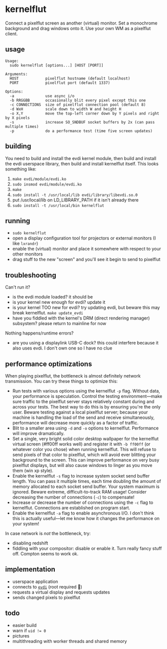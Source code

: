 # kernelflut

Connect a pixelflut screen as another (virtual) monitor. Set a monochrome
background and drag windows onto it. Use your own WM as a pixelflut client.

## usage

```
Usage:
  sudo kernelflut [options...] [HOST [PORT]]

Arguments:
  HOST            pixelflut hostname (default localhost)
  PORT            pixelflut port (default 1337)

Options:
  -a              use async i/o
  -b RRGGBB       occasionally blit every pixel except this one
  -c CONNECTIONS  size of pixelflut connection pool (default 8)
  -d WxH          scale down to width W and height H
  -o X,Y          move the top-left corner down by Y pixels and right by X pixels
  -s              increase SO_SNDBUF socket buffers by 2x (can pass multiple times)
  -p              do a performance test (time five screen updates)
```

## building

You need to build and install the evdi kernel module, then build and install the
evdi userspace library, then build and install kernelflut itself. This looks
something like:

1. `make evdi/module/evdi.ko`
2. `sudo insmod evdi/module/evdi.ko`
3. `make`
4. `sudo install -t /usr/local/lib evdi/library/libevdi.so.0`
5. put /usr/local/lib on LD_LIBRARY_PATH if it isn't already there
4. `sudo install -t /usr/local/bin kernelflut`

## running

- `sudo kernelflut`
- open a display configuration tool for projectors or external monitors (I like
  `lxrandr`)
- enable the (virtual) monitor and place it somewhere with respect to your other
  monitors
- drag stuff to the new "screen" and you'll see it begin to send to pixelflut

## troubleshooting

Can't run it?

- is the evdi module loaded? it should be
- is your kernel new enough for evdi? update it
- is your kernel TOO new for evdi? try updating evdi, but beware this may break
  kernelflut. `make update_evdi`
- have you fiddled with the kernel's DRM (direct rendering manager) subsystem?
  please return to mainline for now

Nothing happens/runtime errors?

- are you using a displaylink USB-C dock? this could interfere because it also
  uses evdi. I don't own one so I have no clue

## performance optimizations

When playing pixelflut, the bottleneck is almost definitely network
transmission. You can try these things to optimize this:

- Run tests with various options using the kernelflut `-p` flag. Without data,
  your performance is speculation. Control the testing environment—make sure
  traffic to the pixelflut server stays relatively constant during and across
  your tests. The best way to do this is by ensuring you're the only user.
  Beware testing against a local pixelflut server; because your machine is
  handling the load of the send and receive simultaneously, performance will
  decrease more quickly as a factor of traffic.
- Blit to a smaller area using `-d` and `-o` options to kernelflut. Performance
  will improve dramatically.
- Set a single, very bright solid color desktop wallpaper for the kernelflut
  virtual screen (#ff00ff works well) and register it with `-b ff00ff` (or
  whatever color you chose) when running kernelflut. This will refuse to send
  pixels of that color to pixelflut, which will avoid ever blitting your
  background to the screen. This can improve performance on very busy pixelflut
  displays, but will also cause windows to linger as you move them (win xp
  style).
- Enable the kernelflut `-s` flag to increase system socket send buffer length.
  You can pass it multiple times, each time doubling the amount of memory
  allocated to each socket send buffer. Your system maximum is ignored. Beware
  extreme, difficult-to-track RAM usage! Consider decreasing the number of
  connections (`-c`) to compensate!
- Increase or decrease the number of connections using the `-c` flag to
  kernelflut. Connections are established on program start.
- Enable the kernelflut `-a` flag to enable asynchronous I/O. I don't think this
  is actually useful—let me know how it changes the performance on your system!

In case network is _not_ the bottleneck, try:

- disabling redshift
- fiddling with your compositor: disable or enable it. Turn really fancy stuff
  off. Compton seems to work ok.

## implementation

- userspace application
- connects to [`evdi`](https://github.com/DisplayLink/evdi) (root required 🙁)
- requests a virtual display and requests updates
- sends changed pixels to pixelflut

## todo

- easier build
- warn if `uid != 0`
- pictures
- multithreading with worker threads and shared memory
